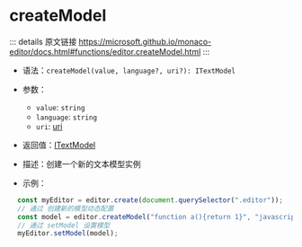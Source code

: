 # createModel

<backTop />
        
::: details 原文链接
https://microsoft.github.io/monaco-editor/docs.html#functions/editor.createModel.html
:::


- 语法：`createModel(value, language?, uri?): ITextModel`

- 参数：
  - `value`: `string`
  - `language`: `string`
  - `uri`: [uri](/api/Uri.md)

- 返回值：[ITextModel](/api/editor/ITextModel.md)

- 描述：创建一个新的文本模型实例

- 示例：

```js
  const myEditor = editor.create(document.querySelector(".editor"));
  // 通过 创建新的模型动态配置
  const model = editor.createModel("function a(){return 1}", "javascript");
  // 通过 setModel 设置模型
  myEditor.setModel(model);
```
